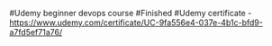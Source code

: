 #Udemy beginner devops course
#Finished
#Udemy certificate - https://www.udemy.com/certificate/UC-9fa556e4-037e-4b1c-bfd9-a7fd5ef71a76/
